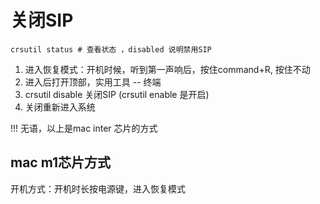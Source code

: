 # 关闭SIP

```shell
crsutil status # 查看状态 ，disabled 说明禁用SIP
```

1. 进入恢复模式：开机时候，听到第一声响后，按住command+R, 按住不动
2. 进入后打开顶部，实用工具 -- 终端
3. crsutil disable 关闭SIP  (crsutil enable 是开启)
4. 关闭重新进入系统

!!! 无语，以上是mac inter 芯片的方式

## mac m1芯片方式
开机方式：开机时长按电源键，进入恢复模式